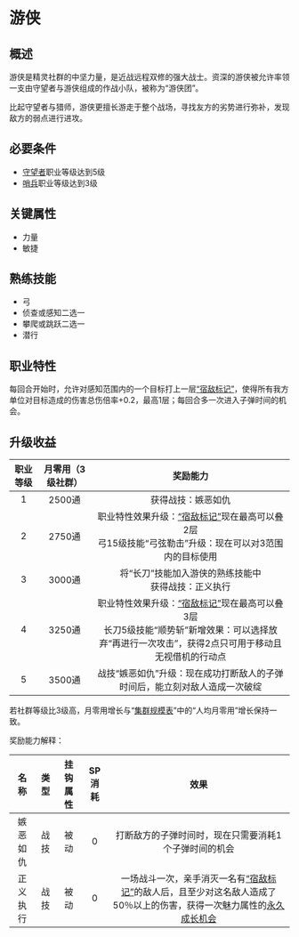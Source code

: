 # 游侠

## 概述

游侠是精灵社群的中坚力量，是近战远程双修的强大战士。资深的游侠被允许率领一支由守望者与游侠组成的作战小队，被称为“游侠团”。

比起守望者与猎师，游侠更擅长游走于整个战场，寻找友方的劣势进行弥补，发现敌方的弱点进行进攻。

## 必要条件

* <a href="../watcher" target="_blank">守望者</a>职业等级达到5级
* <a href="../../../basicJob/Sentinel" target="_blank">哨兵</a>职业等级达到3级

## 关键属性

* 力量
* 敏捷

## 熟练技能

* 弓
* 侦查或感知二选一
* 攀爬或跳跃二选一
* 潜行
  
## 职业特性

每回合开始时，允许对感知范围内的一个目标打上一层<a href="../../../../status/mark/#宿敌标记" target="_blank">“宿敌标记”</a>，使得所有我方单位对目标造成的伤害总伤倍率+0.2，最高1层；每回合多一次进入子弹时间的机会。

## 升级收益

职业等级|月零用（3级社群）|奖励能力
:--:|:--:|:--:
1|2500通|获得战技：嫉恶如仇
2|2750通|职业特性效果升级：<a href="../../../../status/mark/#宿敌标记" target="_blank">“宿敌标记”</a>现在最高可以叠2层<br>弓15级技能“弓弦勒击”升级：现在可以对3范围内的目标使用
3|3000通|将“长刀”技能加入游侠的熟练技能中<br>获得战技：正义执行
4|3250通|职业特性效果升级：<a href="../../../../status/mark/#宿敌标记" target="_blank">“宿敌标记”</a>现在最高可以叠3层<br>长刀5级技能“顺势斩”新增效果：可以选择放弃“再进行一次攻击”，获得2点只可用于移动且无视借机的行动点
5|3500通|战技“嫉恶如仇”升级：现在成功打断敌人的子弹时间后，能立刻对敌人造成一次破绽

若社群等级比3级高，月零用增长与“<a href="../../../scaleList" target="_blank">集群规模表</a>”中的“人均月零用”增长保持一致。

奖励能力解释：

名称|类型|挂钩属性|SP消耗|效果
:--:|:--:|:--:|:--:|:--:
嫉恶如仇|战技|被动|0|打断敌方的子弹时间时，现在只需要消耗1个子弹时间的机会
正义执行|战技|被动|0|一场战斗一次，亲手消灭一名有<a href="../../../../status/mark/#宿敌标记" target="_blank">“宿敌标记”</a>的敌人后，且至少对这名敌人造成了50％以上的伤害，获得一次魅力属性的<a href="/rules/V4.x rules/1·attribute/#被动战技带来的属性成长" target="_blank">永久成长机会</a>